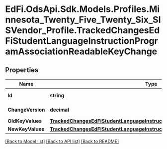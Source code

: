 # EdFi.OdsApi.Sdk.Models.Profiles.Minnesota_Twenty_Five_Twenty_Six_SISVendor_Profile.TrackedChangesEdFiStudentLanguageInstructionProgramAssociationReadableKeyChange

## Properties

Name | Type | Description | Notes
------------ | ------------- | ------------- | -------------
**Id** | **string** | Resource identifier | [optional] 
**ChangeVersion** | **decimal** | Change version | [optional] 
**OldKeyValues** | [**TrackedChangesEdFiStudentLanguageInstructionProgramAssociationReadableKey**](TrackedChangesEdFiStudentLanguageInstructionProgramAssociationReadableKey.md) |  | [optional] 
**NewKeyValues** | [**TrackedChangesEdFiStudentLanguageInstructionProgramAssociationReadableKey**](TrackedChangesEdFiStudentLanguageInstructionProgramAssociationReadableKey.md) |  | [optional] 

[[Back to Model list]](../README.md#documentation-for-models) [[Back to API list]](../README.md#documentation-for-api-endpoints) [[Back to README]](../README.md)

